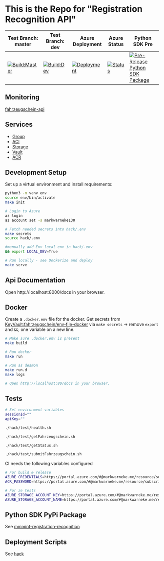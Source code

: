 # This is the Repo for "Registration Recognition API"


| Test Branch: master | Test Branch: dev | Azure Deployment | Azure Status | Python SDK Pre |
| -- | -- | -- | -- | -- |
| [![Build:Master](https://github.com/maxleimkuehler/fahrzeugschein-api/workflows/Build/badge.svg?branch=master)](https://github.com/maxleimkuehler/fahrzeugschein-api/actions?query=workflow%3ABuild) | [![Build:Dev](https://github.com/maxleimkuehler/fahrzeugschein-api/workflows/Build/badge.svg?branch=dev)](https://github.com/maxleimkuehler/fahrzeugschein-api/actions?query=workflow%3ABuild)  | [![Deployment](https://github.com/maxleimkuehler/fahrzeugschein-api/workflows/Release/badge.svg)](https://github.com/maxleimkuehler/fahrzeugschein-api/actions?query=workflow%3ARelease) | [![Status](https://github.com/maxleimkuehler/fahrzeugschein-api/workflows/Test/badge.svg)](https://github.com/maxleimkuehler/fahrzeugschein-api/actions?query=workflow%3ATest) | [![Pre-Release Python SDK Package](https://github.com/maxleimkuehler/fahrzeugschein-api/workflows/Pre-Release%20Python%20SDK%20Package/badge.svg)](https://github.com/maxleimkuehler/fahrzeugschein-api/actions?query=workflow%3A%22Pre-Release+Python+SDK+Package%22) |


## Monitoring

[fahrzeugschein-api](https://portal.azure.com/#@markwarneke.me/dashboard/arm/subscriptions/bff72fc9-ba07-4b56-bd6a-15d551fb3edb/resourcegroups/dashboards/providers/microsoft.portal/dashboards/8dac3b6e-26e9-499e-9fb6-b4c58899814a)

## Services

- [Group](https://portal.azure.com/#@markwarneke.me/resource/subscriptions/bff72fc9-ba07-4b56-bd6a-15d551fb3edb/resourceGroups/fahrzeugschein/overview)
- [ACI](https://portal.azure.com/#@markwarneke.me/resource/subscriptions/bff72fc9-ba07-4b56-bd6a-15d551fb3edb/resourceGroups/fahrzeugschein/providers/Microsoft.ContainerInstance/containerGroups/fahrzeugschein-api/overview)
- [Storage](https://portal.azure.com/#@markwarneke.me/resource/subscriptions/bff72fc9-ba07-4b56-bd6a-15d551fb3edb/resourceGroups/fahrzeugschein/providers/Microsoft.Storage/storageAccounts/fahrzeugschein/overview)
- [Vault](https://portal.azure.com/#@markwarneke.me/resource/subscriptions/bff72fc9-ba07-4b56-bd6a-15d551fb3edb/resourceGroups/fahrzeugschein/providers/Microsoft.KeyVault/vaults/fahrzeugschein/overview)
- [ACR](https://portal.azure.com/#@markwarneke.me/resource/subscriptions/bff72fc9-ba07-4b56-bd6a-15d551fb3edb/resourceGroups/mmmintelligence/providers/Microsoft.ContainerRegistry/registries/mmmintelligence/overview)

## Development Setup

Set up a virtual environment and install requirements:

```bash
python3 -m venv env
source env/bin/activate
make init

# Login to Azure
az login
az account set -s markwarneke130

# Fetch needed secrets into hack/.env
make secrets
source hack/.env

#manually add Env local env in hack/.env
&& export LOCAL_DEV=True

# Run locally - see Dockerize and deploy
make serve
```

## Api Documentation

Open http://localhost:8000/docs in your browser.

## Docker

Create a `.docker.env` file for the docker.
Get secrets from [KeyVault:fahrzeugschein/env-file-docker](https://portal.azure.com/#@markwarneke.me/resource/subscriptions/bff72fc9-ba07-4b56-bd6a-15d551fb3edb/resourceGroups/fahrzeugschein/providers/Microsoft.KeyVault/vaults/fahrzeugschein/secrets) via `make secrets` -> remove `export` and `&&`, one variable on a new line. 

```bash
# Make sure .docker.env is present
make build

# Run docker
make run

# Run as deamon
make run.d
make logs

# Open http://localhost:80/docs in your browser.
```

## Tests

```bash
# Set environment variables
sessionId=""
apiKey=""

./hack/test/health.sh

./hack/test/getFahrzeugschein.sh

./hack/test/getStatus.sh

./hack/test/submitFahrzeugschein.sh
```

CI needs the following variables configured

```bash
# For build & release
AZURE_CREDENTIALS=https://portal.azure.com/#@markwarneke.me/resource/subscriptions/bff72fc9-ba07-4b56-bd6a-15d551fb3edb/resourceGroups/fahrzeugschein/providers/Microsoft.KeyVault/vaults/fahrzeugschein/secrets
ACR_PASSWORD=https://portal.azure.com/#@markwarneke.me/resource/subscriptions/bff72fc9-ba07-4b56-bd6a-15d551fb3edb/resourceGroups/fahrzeugschein/providers/Microsoft.KeyVault/vaults/fahrzeugschein/secrets

# For ze tests
AZURE_STORAGE_ACCOUNT_KEY=https://portal.azure.com/#@markwarneke.me/resource/subscriptions/bff72fc9-ba07-4b56-bd6a-15d551fb3edb/resourceGroups/fahrzeugschein/providers/Microsoft.KeyVault/vaults/fahrzeugschein/secrets
AZURE_STORAGE_ACCOUNT_NAME=https://portal.azure.com/#@markwarneke.me/resource/subscriptions/bff72fc9-ba07-4b56-bd6a-15d551fb3edb/resourceGroups/fahrzeugschein/providers/Microsoft.KeyVault/vaults/fahrzeugschein/secrets
```

## Python SDK PyPi Package

See [mmmint-registration-recognition](https://pypi.org/project/mmmint-registration-recognition/)

## Deployment Scripts

See [hack](./hack/README.md)
